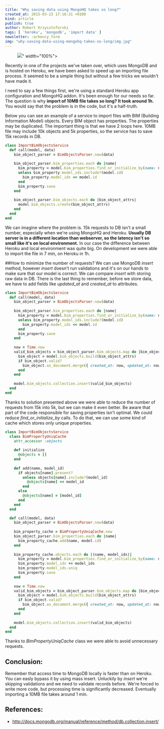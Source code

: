 ```yaml
---
title: "Why saving data using MongoHQ takes so long?"
created_at: 2015-03-23 17:16:31 +0100
kind: article
publish: true
author: Robert Krzysztoforski
tags: [ 'heroku', 'mongodb', 'import data' ]
newsletter: :arkency_form
img: "why-saving-data-using-mongohq-takes-so-long/img.jpg"
---
```


<p>
  <figure>
    <img src="<%= src_fit("why-saving-data-using-mongohq-takes-so-long/img.jpg") %>" width="100%">
  </figure>
</p>

Recently in one of the projects we've taken over, which uses MongoDB and is hosted on Heroku, we have been asked to speed up an importing file process.
It seemed to be a simple thing but without a few tricks we wouldn't have made it.

<!-- more -->

I need to say a few things first, we're using a standard Heroku app configuration and MongoHQ addon. 
It's been enough for our needs so far. The question is why **import of 10MB file takes so long? It took around 1h.**
You would say that the problem is in the code, but it's a half-truth. 

Below you can see an example of a service to import files with BIM (Building Information Model) objects.
Every BIM object has properties. The properties may be duplicated. The important thing is that we have 2 loops here.
10MB file may include 10k objects and 5k properties, so the service has to save 15k records in DB. 

```ruby
class ImportBimObjectsService
  def call(model, data)
    bim_object_parser = BimObjectsParser.new(data)
    
    bim_object_parser.bim_properties.each do |name|
      bim_property = model.bim_properties.find_or_initialize_by(name: name)
      unless bim_property.model_ids.include?(model.id)
        bim_property.model_ids << model.id
      end
      bim_property.save
    end
    
    bim_object_parser.bim_objects.each do |bim_object_attrs|
      model.bim_objects.create(bim_object_attrs)
    end
  end
end
```

We can imagine where the problem is. 15k requests to DB isn't a small number, especially when we're using MongoHQ and Heroku.
**Usually DB server is in a different location than webserver, so the latency isn't so small like it's on local environment.**
In our case the difference between Heroku and local environment was quite big. On development we were able to import the file in 7 min, on Heroku in 1h.

##How to minimize the number of requests?
We can use MongoDB _insert_ method, however _insert_ doesn't run validations and it's on our hands to make sure that our model is correct. We can compare _insert_ with storing raw data in DB. There is the last thing to remember, before we store data, we have to add fields like _updated_\__at_ and _created_\__at_ to attributes.

```ruby
class ImportBimObjectsService
  def call(model, data)
    bim_object_parser = BimObjectsParser.new(data)
    
    bim_object_parser.bim_properties.each do |name|
      bim_property = model.bim_properties.find_or_initialize_by(name: name)
      unless bim_property.model_ids.include?(model.id)
        bim_property.model_ids << model.id
      end
      bim_property.save
    end
    
    now = Time.now
    valid_bim_objects = bim_object_parser.bim_objects.map do |bim_object_attrs|
      bim_object = model.bim_objects.build(bim_object_attrs)
      if bim_object.valid?
        bim_object.as_document.merge({ created_at: now, updated_at: now })
      end
    end
    
    model.bim_objects.collection.insert(valid_bim_objects)
  end
end
```

Thanks to solution presented above we were able to reduce the number of requests from 15k into 5k, but we can make it even better. Be aware that part of the code responsible for saving properties isn't optimal. We could reduce _find\_or\_initialize\_by_ calls. To do that, we can use some kind of cache which stores only unique properties.

```ruby
class ImportBimObjectsService
  class BimPropertyUniqCache
    attr_accessor :objects
  
    def initialize
      @objects = []
    end
    
    def add(name, model_id)
      if objects[name].present?
        unless objects[name].include?(model_id)
          @objects[name] << model_id
        end
      else
        @objects[name] = [model_id]
      end
    end
  end

  def call(model, data)
    bim_object_parser = BimObjectsParser.new(data)
    
    bim_property_cache = BimPropertyUniqCache.new
    bim_object_parser.bim_properties.each do |name|
      bim_property_cache.add(name, model.id)
    end
    
    bim_property_cache.objects.each do |(name, model_ids)|
      bim_property = model.bim_properties.find_or_initialize_by(name: name)
      bim_property.model_ids += model_ids
      bim_property.model_ids.uniq
      bim_property.save
    end
    
    now = Time.now
    valid_bim_objects = bim_object_parser.bim_objects.map do |bim_object_attrs|
      bim_object = model.bim_objects.build(bim_object_attrs)
      if bim_object.valid?
        bim_object.as_document.merge({ created_at: now, updated_at: now })
      end
    end
    
    model.bim_objects.collection.insert(valid_bim_objects)
  end
end
```

Thanks to _BimPropertyUniqCache_ class we were able to avoid unnecessary requests.

## Conclusion:

Remember that access time to MongoDB locally is faster than on Heroku. You can easly bypass it by using mass insert. Unluckily by _insert_ we're skipping validations and we need to validate records before. We're forced to write more code, but processing time is significantly decreased. Eventually importing a 10MB file takes around 1 min.

## References:
- http://docs.mongodb.org/manual/reference/method/db.collection.insert/
